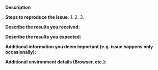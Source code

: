 <!--
If you are reporting a new issue, make sure that we do not have any duplicates
already open. You can ensure this by searching the issue list for this
repository. If there is a duplicate, please close your issue and add a comment
to the existing issue instead.

If you suspect your issue is a bug, please edit your issue description to
include the BUG REPORT INFORMATION shown below. If you fail to provide this
information within 7 days, we cannot debug your issue and will close it. We
will, however, reopen it if you later provide the information.

---------------------------------------------------
BUG REPORT INFORMATION
---------------------------------------------------
Use the commands below to provide key information from your environment:
You do NOT have to include this information if this is a FEATURE REQUEST
-->

**Description**

<!--
Briefly describe the problem you are having in a few paragraphs.
-->

**Steps to reproduce the issue:**
1.
2.
3.

**Describe the results you received:**


**Describe the results you expected:**


**Additional information you deem important (e.g. issue happens only occasionally):**


**Additional environment details (Browser, etc.):**
